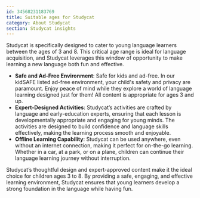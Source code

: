 ```yaml
---
id: 34568231183769
title: Suitable ages for Studycat
category: About Studycat
section: Studycat insights
---
```

Studycat is specifically designed to cater to young language learners between the ages of 3 and 8. This critical age range is ideal for language acquisition, and Studycat leverages this window of opportunity to make learning a new language both fun and effective.

- **Safe and Ad-Free Environment**: Safe for kids and ad-free. In our kidSAFE listed ad-free environment, your child's safety and privacy are paramount. Enjoy peace of mind while they explore a world of language learning designed just for them! All content is appropriate for ages 3 and up.
- **Expert-Designed Activities**: Studycat’s activities are crafted by language and early-education experts, ensuring that each lesson is developmentally appropriate and engaging for young minds. The activities are designed to build confidence and language skills effectively, making the learning process smooth and enjoyable.
- **Offline Learning Capability**: Studycat can be used anywhere, even without an internet connection, making it perfect for on-the-go learning. Whether in a car, at a park, or on a plane, children can continue their language learning journey without interruption.

Studycat’s thoughtful design and expert-approved content make it the ideal choice for children ages 3 to 8. By providing a safe, engaging, and effective learning environment, Studycat ensures that young learners develop a strong foundation in the language while having fun.